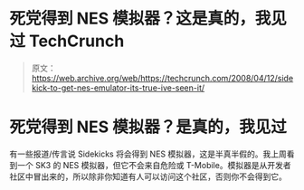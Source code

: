 # 死党得到 NES 模拟器？这是真的，我见过 TechCrunch

> 原文：<https://web.archive.org/web/https://techcrunch.com/2008/04/12/sidekick-to-get-nes-emulator-its-true-ive-seen-it/>

# 死党得到 NES 模拟器？是真的，我见过

有一些报道/传言说 Sidekicks 将会得到 NES 模拟器，这是半真半假的。我上周看到一个 SK3 的 NES 模拟器，但它不会来自危险或 T-Mobile。模拟器是从开发者社区中冒出来的，所以除非你知道有人可以访问这个社区，否则你不会得到它。